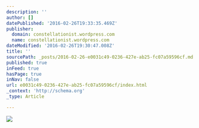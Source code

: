 ```yaml
---
description: ''
author: []
datePublished: '2016-02-26T19:33:35.469Z'
publisher:
  domain: constellationist.wordpress.com
  name: constellationist.wordpress.com
dateModified: '2016-02-26T19:30:47.008Z'
title: ''
sourcePath: _posts/2016-02-26-e0031c49-0236-427e-ab25-fc07a59596cf.md
published: true
inFeed: true
hasPage: true
inNav: false
url: e0031c49-0236-427e-ab25-fc07a59596cf/index.html
_context: 'http://schema.org'
_type: Article

---
```

![](https://constellationist.files.wordpress.com/2015/11/photo-1444703686981-a3abbc4d4fe3.jpg?w=1920&h=768&crop=1)